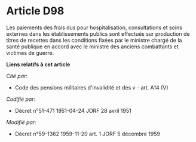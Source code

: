 # Article D98

Les paiements des frais dus pour hospitalisation, consultations et soins externes dans les établissements publics sont
effectués sur production de titres de recettes dans les conditions fixées par le ministre chargé de la santé publique en
accord avec le ministre des anciens combattants et victimes de guerre.

**Liens relatifs à cet article**

_Cité par_:

  - Code des pensions militaires d'invalidité et des v - art. A14 (V)

_Codifié par_:

  - Décret n°51-471 1951-04-24 JORF 28 avril 1951

_Modifié par_:

  - Décret n°59-1362 1959-11-20 art. 1 JORF 5 décembre 1959
